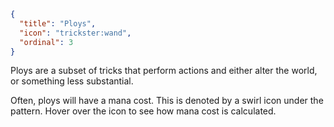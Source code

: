 ```json
{
  "title": "Ploys",
  "icon": "trickster:wand",
  "ordinal": 3
}
```

Ploys are a subset of tricks that perform actions and either alter the world, or something less substantial.


Often, ploys will have a mana cost. This is denoted by a swirl icon under the pattern.
Hover over the icon to see how mana cost is calculated.